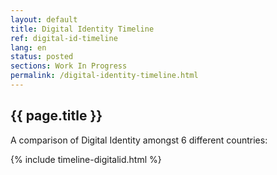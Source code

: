 ```yaml
---
layout: default
title: Digital Identity Timeline
ref: digital-id-timeline
lang: en
status: posted
sections: Work In Progress
permalink: /digital-identity-timeline.html
---
```


## {{ page.title }}

A comparison of Digital Identity amongst 6 different countries:

{% include timeline-digitalid.html %}
